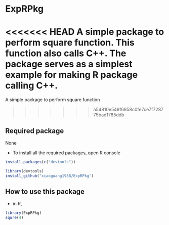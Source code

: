 # ExpRPkg
<<<<<<< HEAD
A simple package to perform square function.
This function also calls C++.
The package serves as a simplest example for making R package calling C++.
=======
A simple package to perform square function
>>>>>>> a54810e549f6958c0fe7ce7f728775bad1785ddb

## Required package
None
* To install all the required packages, open R console
```R
install.packages(c("devtools"))

library(devtools)
install_github("xiaoguang1988/ExpRPkg")
```

## How to use this package
* in R,
```R
library(ExpRPkg)
squre(4)
```

